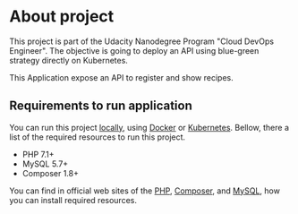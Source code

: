# About project

This project is part of the Udacity Nanodegree Program "Cloud DevOps Engineer". The objective is going to deploy an API using blue-green strategy directly on Kubernetes.

This Application expose an API to register and show recipes.

## Requirements to run application

You can run this project [locally](./docs/how-to-run-application-locally.md), using [Docker](./docs/how-to-use-docker-to-application.md) or [Kubernetes](./docs/how-to-use-kubernetes-to-application.md). Bellow, there a list of the required resources to run this project.

* PHP 7.1+
* MySQL 5.7+
* Composer 1.8+

You can find in official web sites of the [PHP](https://www.php.net/downloads.php#v7.1.32), [Composer](https://getcomposer.org/doc/00-intro.md), and [MySQL](https://www.mysql.com), how you can install required resources.
